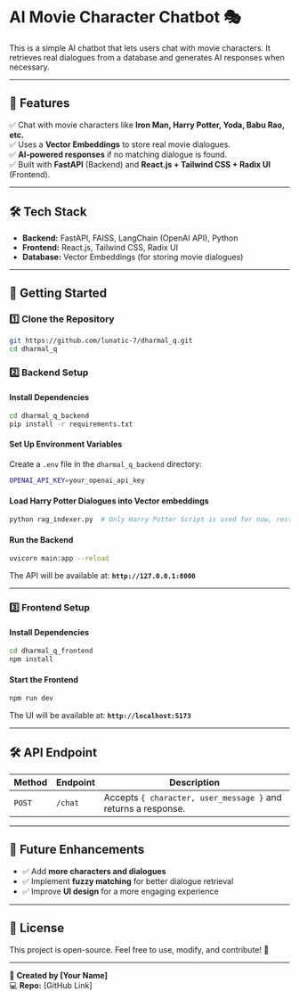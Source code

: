 # **AI Movie Character Chatbot 🎭**  

This is a simple AI chatbot that lets users chat with movie characters. It retrieves real dialogues from a database and generates AI responses when necessary.  

---

## **📌 Features**
✅ Chat with movie characters like **Iron Man, Harry Potter, Yoda, Babu Rao, etc.**  
✅ Uses a **Vector Embeddings** to store real movie dialogues.  
✅ **AI-powered responses** if no matching dialogue is found.  
✅ Built with **FastAPI** (Backend) and **React.js + Tailwind CSS + Radix UI** (Frontend).  

---

## **🛠️ Tech Stack**
- **Backend:** FastAPI, FAISS, LangChain (OpenAI API), Python  
- **Frontend:** React.js, Tailwind CSS, Radix UI  
- **Database:** Vector Embeddings (for storing movie dialogues)  

---

## **🚀 Getting Started**
### **1️⃣ Clone the Repository**
```sh
git https://github.com/lunatic-7/dharmal_q.git
cd dharmal_q
```

### **2️⃣ Backend Setup**
#### **Install Dependencies**
```sh
cd dharmal_q_backend
pip install -r requirements.txt
```
#### **Set Up Environment Variables**
Create a `.env` file in the `dharmal_q_backend` directory:
```sh
OPENAI_API_KEY=your_openai_api_key
```

#### **Load Harry Potter Dialogues into Vector embeddings**
```sh
python rag_indexer.py  # Only Harry Potter Script is used for now, rest of the charater responses are generated from propmt only
```

#### **Run the Backend**
```sh
uvicorn main:app --reload
```
The API will be available at: **`http://127.0.0.1:8000`**

---

### **3️⃣ Frontend Setup**
#### **Install Dependencies**
```sh
cd dharmal_q_frontend
npm install
```

#### **Start the Frontend**
```sh
npm run dev
```
The UI will be available at: **`http://localhost:5173`**

---

## **🛠 API Endpoint**
| Method | Endpoint  | Description |
|---------|----------|-------------|
| `POST` | `/chat` | Accepts `{ character, user_message }` and returns a response. |

---

## **📌 Future Enhancements**
- ✅ Add **more characters and dialogues**  
- ✅ Implement **fuzzy matching** for better dialogue retrieval  
- ✅ Improve **UI design** for a more engaging experience  

---

## **📜 License**
This project is open-source. Feel free to use, modify, and contribute! 🚀  

---
🔗 **Created by [Your Name]**  
💻 **Repo:** [GitHub Link]  
